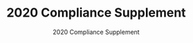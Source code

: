 ---
layout: resources-landing
title: "2020 Compliance Supplement"
subtitle: "2020 Compliance Supplement"
doc-link: ../assets/files/2020-Compliance-Supplement_FINAL_08.11.20.pdf
filters: federal-financial-assistance coffa compliance-supplement guidance omb 2020
fiscal_year: 2020
---